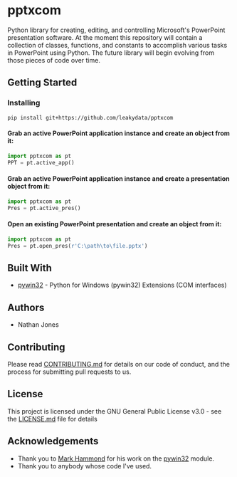 # pptxcom
Python library for creating, editing, and controlling Microsoft's PowerPoint presentation software. At the moment this repository will contain a collection of classes, functions, and constants to accomplish various tasks in PowerPoint using Python. The future library will begin evolving from those pieces of code over time.

## Getting Started
### Installing
`pip install git+https://github.com/leakydata/pptxcom`

#### Grab an active PowerPoint application instance and create an object from it:
```Python
import pptxcom as pt
PPT = pt.active_app()
```

#### Grab an active PowerPoint application instance and create a presentation object from it:
```Python
import pptxcom as pt
Pres = pt.active_pres()
```

#### Open an existing PowerPoint presentation and create an object from it:
```Python
import pptxcom as pt
Pres = pt.open_pres(r'C:\path\to\file.pptx') 
```

## Built With
* [pywin32](https://github.com/mhammond/pywin32) - Python for Windows (pywin32) Extensions (COM interfaces)

## Authors
* Nathan Jones

## Contributing
Please read [CONTRIBUTING.md](https://github.com/leakydata/pptxcom/blob/master/CONTRIBUTING.md) for details on our code of conduct, and the process for submitting pull requests to us.

## License
This project is licensed under the GNU General Public License v3.0 - see the [LICENSE.md](https://github.com/leakydata/pptxcom/blob/master/LICENSE) file for details

## Acknowledgements
* Thank you to [Mark Hammond](https://github.com/mhammond) for his work on the [pywin32](https://github.com/mhammond/pywin32) module.
* Thank you to anybody whose code I've used.
